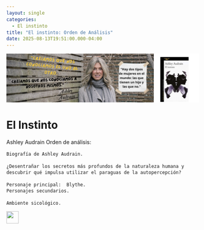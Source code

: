 ```yaml
---
layout: single
categories:
  - El instinto
title: "El instinto: Orden de Análisis"
date: 2025-08-13T19:51:00.000-04:00
---
```

![](/assets/img/banner-el-instinto.png)

# El Instinto
Ashley Audrain
Orden de análisis:

 	Biografía de Ashley Audrain.

 	¿Desentrañar los secretos más profundos de la naturaleza humana y descubrir qué impulsa utilizar el paraguas de la autopercepción?

 	Personaje principal:  Blythe.
 	Personajes secundarios.

 	Ambiente sicológico.



<img height="32" width="32" src="img/admin-fill.svg" />

